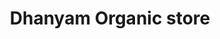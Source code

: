 ---
title: "Dhanyam Organic store"
url: /chennai/dhanyam-organic-store-velachery-main-road/
shop: supermarket
---